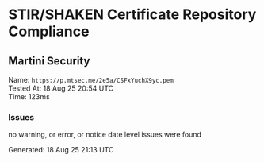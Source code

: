 # STIR/SHAKEN Certificate Repository Compliance

## Martini Security

Name: `https://p.mtsec.me/2e5a/CSFxYuchX9yc.pem`\
Tested At: 18 Aug 25 20:54 UTC\
Time: 123ms

### Issues

no warning, or error, or notice date level issues were found

Generated: 18 Aug 25 21:13 UTC